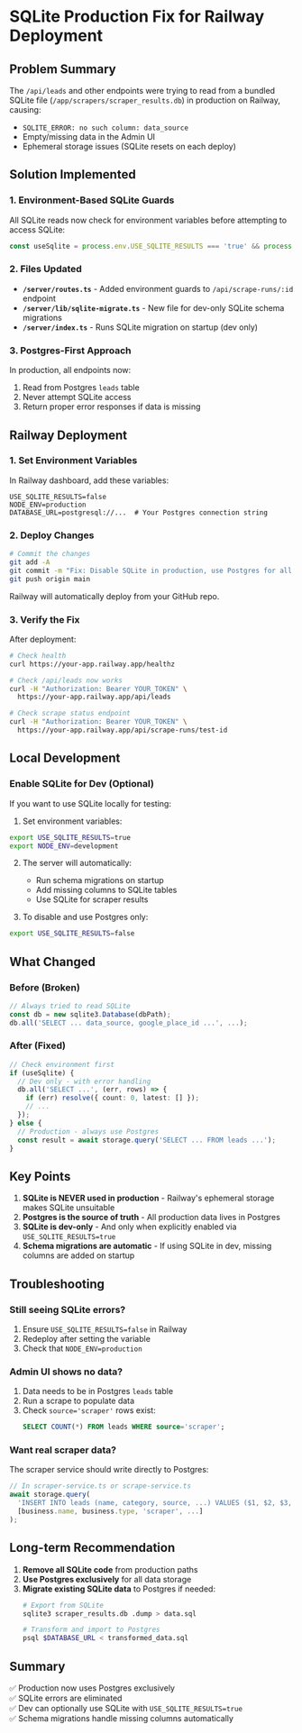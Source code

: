 # SQLite Production Fix for Railway Deployment

## Problem Summary
The `/api/leads` and other endpoints were trying to read from a bundled SQLite file (`/app/scrapers/scraper_results.db`) in production on Railway, causing:
- `SQLITE_ERROR: no such column: data_source` 
- Empty/missing data in the Admin UI
- Ephemeral storage issues (SQLite resets on each deploy)

## Solution Implemented

### 1. Environment-Based SQLite Guards
All SQLite reads now check for environment variables before attempting to access SQLite:
```typescript
const useSqlite = process.env.USE_SQLITE_RESULTS === 'true' && process.env.NODE_ENV !== 'production';
```

### 2. Files Updated
- **`/server/routes.ts`** - Added environment guards to `/api/scrape-runs/:id` endpoint
- **`/server/lib/sqlite-migrate.ts`** - New file for dev-only SQLite schema migrations
- **`/server/index.ts`** - Runs SQLite migration on startup (dev only)

### 3. Postgres-First Approach
In production, all endpoints now:
1. Read from Postgres `leads` table
2. Never attempt SQLite access
3. Return proper error responses if data is missing

## Railway Deployment

### 1. Set Environment Variables
In Railway dashboard, add these variables:
```env
USE_SQLITE_RESULTS=false
NODE_ENV=production
DATABASE_URL=postgresql://...  # Your Postgres connection string
```

### 2. Deploy Changes
```bash
# Commit the changes
git add -A
git commit -m "Fix: Disable SQLite in production, use Postgres for all leads data"
git push origin main
```

Railway will automatically deploy from your GitHub repo.

### 3. Verify the Fix
After deployment:
```bash
# Check health
curl https://your-app.railway.app/healthz

# Check /api/leads now works
curl -H "Authorization: Bearer YOUR_TOKEN" \
  https://your-app.railway.app/api/leads

# Check scrape status endpoint
curl -H "Authorization: Bearer YOUR_TOKEN" \
  https://your-app.railway.app/api/scrape-runs/test-id
```

## Local Development

### Enable SQLite for Dev (Optional)
If you want to use SQLite locally for testing:

1. Set environment variables:
```bash
export USE_SQLITE_RESULTS=true
export NODE_ENV=development
```

2. The server will automatically:
   - Run schema migrations on startup
   - Add missing columns to SQLite tables
   - Use SQLite for scraper results

3. To disable and use Postgres only:
```bash
export USE_SQLITE_RESULTS=false
```

## What Changed

### Before (Broken)
```typescript
// Always tried to read SQLite
const db = new sqlite3.Database(dbPath);
db.all('SELECT ... data_source, google_place_id ...', ...);
```

### After (Fixed)
```typescript
// Check environment first
if (useSqlite) {
  // Dev only - with error handling
  db.all('SELECT ...', (err, rows) => {
    if (err) resolve({ count: 0, latest: [] });
    // ...
  });
} else {
  // Production - always use Postgres
  const result = await storage.query('SELECT ... FROM leads ...');
}
```

## Key Points

1. **SQLite is NEVER used in production** - Railway's ephemeral storage makes SQLite unsuitable
2. **Postgres is the source of truth** - All production data lives in Postgres
3. **SQLite is dev-only** - And only when explicitly enabled via `USE_SQLITE_RESULTS=true`
4. **Schema migrations are automatic** - If using SQLite in dev, missing columns are added on startup

## Troubleshooting

### Still seeing SQLite errors?
1. Ensure `USE_SQLITE_RESULTS=false` in Railway
2. Redeploy after setting the variable
3. Check that `NODE_ENV=production`

### Admin UI shows no data?
1. Data needs to be in Postgres `leads` table
2. Run a scrape to populate data
3. Check `source='scraper'` rows exist: 
   ```sql
   SELECT COUNT(*) FROM leads WHERE source='scraper';
   ```

### Want real scraper data?
The scraper service should write directly to Postgres:
```typescript
// In scraper-service.ts or scrape-service.ts
await storage.query(
  'INSERT INTO leads (name, category, source, ...) VALUES ($1, $2, $3, ...)',
  [business.name, business.type, 'scraper', ...]
);
```

## Long-term Recommendation
1. **Remove all SQLite code** from production paths
2. **Use Postgres exclusively** for all data storage
3. **Migrate existing SQLite data** to Postgres if needed:
   ```bash
   # Export from SQLite
   sqlite3 scraper_results.db .dump > data.sql
   
   # Transform and import to Postgres
   psql $DATABASE_URL < transformed_data.sql
   ```

## Summary
✅ Production now uses Postgres exclusively  
✅ SQLite errors are eliminated  
✅ Dev can optionally use SQLite with `USE_SQLITE_RESULTS=true`  
✅ Schema migrations handle missing columns automatically
